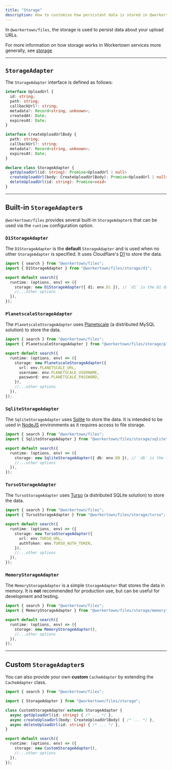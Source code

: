 ```yaml
---
title: "Storage"
description: How to customise how persistant data is stored in @workertown/files.
---
```


In `@workertown/files`, the storage is used to persist data about your upload
URLs.

For more information on how storage works in Workertown services more generally,
see [storage](/docs/core-concepts/storage)

---

## `StorageAdapter`

The `StorageAdapter` interface is defined as follows:

```ts
interface UploadUrl {
  id: string;
  path: string;
  callbackUrl?: string;
  metadata?: Record<string, unknown>;
  createdAt: Date;
  expiresAt: Date;
}

interface CreateUploadUrlBody {
  path: string;
  callbackUrl?: string;
  metadata?: Record<string, unknown>;
  expiresAt: Date;
}

declare class StorageAdapter {
  getUploadUrl(id: string): Promise<UploadUrl | null>
  createUploadUrl(body: CreateUploadUrlBody): Promise<UploadUrl | null>
  deleteUploadUrl(id: string): Promise<void>
}
```

---

## Built-in `StorageAdapter`s

`@workertown/files` provides several built-in `StorageAdapter`s that can be used
via the `runtime` configuration option.

### `D1StorageAdapter`

The `D1StorageAdapter` is the **default** `StorageAdapter` and is used when no
other `StorageAdapter` is specified. It uses Cloudflare's
[D1](https://developers.cloudflare.com/d1/) to store the data.

```ts
import { search } from "@workertown/files";
import { D1StorageAdapter } from "@workertown/files/storage/d1";

export default search({
  runtime: (options, env) => ({
    storage: new D1StorageAdapter({ d1: env.D1 }), // `d1` is the D1 database bound to the Cloudflare Worker to use for storage
    //...other options
  }),
});
```

### `PlanetscaleStorageAdapter`

The `PlanetscaleStorageAdapter` uses [Planetscale](https://planetscale.com/) (a
distributed MySQL solution) to store the data.

```ts
import { search } from "@workertown/files";
import { PlanetscaleStorageAdapter } from "@workertown/files/storage/planetscale";

export default search({
  runtime: (options, env) => ({
    storage: new PlanetscaleStorageAdapter({
      url: env.PLANETSCALE_URL,
      username: env.PLANETSCALE_USERNAME,
      password: env.PLANETSCALE_PASSWORD,
    }),
    //...other options
  }),
});
```

### `SqliteStorageAdapter`

The `SqliteStorageAdapter` uses [Sqlite](https://www.sqlite.org/index.html) to
store the data. It is intended to be used in [NodeJS](https://nodejs.org/)
environments as it requires access to file storage.

```ts
import { search } from "@workertown/files";
import { SqliteStorageAdapter } from "@workertown/files/storage/sqlite";

export default search({
  runtime: (options, env) => ({
    storage: new SqliteStorageAdapter({ db: env.DB }), // `db` is the file path to the `.sqlite` file to use
    //...other options
  }),
});
```

### `TursoStorageAdapter`

The `TursoStorageAdapter` uses [Turso](https://turso.tech/) (a distributed
SQLite solution) to store the data.

```ts
import { search } from "@workertown/files";
import { TursoStorageAdapter } from "@workertown/files/storage/turso";

export default search({
  runtime: (options, env) => ({
    storage: new TursoStorageAdapter({ 
      url: env.TURSO_URL,
      authToken: env.TURSO_AUTH_TOKEN,
    }),
    //...other options
  }),
});
```

### `MemoryStorageAdapter`

The `MemoryStorageAdapter` is a simple `StorageAdapter` that stores the data in
memory. It is **not** recommended for production use, but can be useful for
development and testing.

```ts
import { search } from "@workertown/files";
import { MemoryStorageAdapter } from "@workertown/files/storage/memory";

export default search({
  runtime: (options, env) => ({
    storage: new MemoryStorageAdapter(),
    //...other options
  }),
});
```

---

## Custom `StorageAdapter`s

You can also provide your own **custom** `CacheAdapter` by extending the
`CacheAdapter` class.

```ts
import { search } from "@workertown/files";

import { StorageAdapter } from "@workertown/files/storage";

class CustomStorageAdapter extends StorageAdapter {
  async getUploadUrl(id: string) { /* ... */ },
  async createUploadUrl(body: CreateUploadUrlBody) { /* ... */ },
  async deleteUploadUrl(id: string) { /* ... */ },
}

export default search({
  runtime: (options, env) => ({
    storage: new CustomStorageAdapter(),
    //...other options
  }),
});
```
